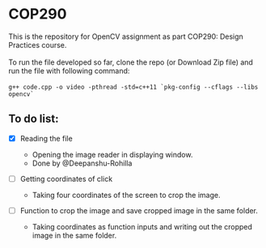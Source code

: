 # COP290

This is the repository for OpenCV assignment as part COP290: Design Practices course.  <br /> <br />
To run the file developed so far, clone the repo (or Download Zip file) and run the file with following command: <br /> <br />
``` g++ code.cpp -o video -pthread -std=c++11 `pkg-config --cflags --libs opencv` ``` 


## To do list:

- [x] Reading the file

  - Opening the image reader in displaying window. 
  - Done by @Deepanshu-Rohilla



- [ ] Getting coordinates of click

  - Taking four coordinates of the screen to crop the image.


- [ ] Function to crop the image and save cropped image in the same folder.

  - Taking coordinates as function inputs and writing out the cropped image in the same folder.
  
